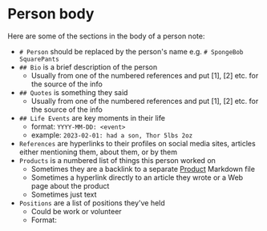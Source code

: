 # Person body

Here are some of the sections in the body of a person note:

- `# Person` should be replaced by the person's name e.g. `# SpongeBob SquarePants`
- `## Bio` is a brief description of the person
    - Usually from one of the numbered references and put [1], [2] etc. for the source of the info
- `## Quotes` is something they said
    - Usually from one of the numbered references and put [1], [2] etc. for the source of the info
- `## Life Events` are key moments in their life
    - format: `YYYY-MM-DD: <event>`
    - example: `2023-02-01: had a son, Thor 5lbs 2oz`
- `References` are hyperlinks to their profiles on social media sites, articles either mentioning them, about them, or by them
- `Products` is a numbered list of things this person worked on
    - Sometimes they are a backlink to a separate [Product](../templates/Product.md) Markdown file
    - Sometimes a hyperlink directly to an article they wrote or a Web page about the product
    - Sometimes just text
- `Positions` are a list of positions they've held
    - Could be work or volunteer
    - Format: <Title>, `[[Orgnanization]]`, `[[Place]], `YYYY` to `YYYY` or `#current`
    - Example: Fry Cook, [[Krusty Krab]], [[Bikini Bottom]], 1990 to 1993
    - Could append tags like `#quit`, `#fired`, `#promoted`, `#retired` 
- `People` are a list of people this person is connected to followed by a couple of words like "co-Founder" and [tags](tags.md) `#friend`
    - This is where the magic happens
    - They are typically wikilinks to other person files
    - Could be hyperlinks to a person on the Web if I haven't or don’t need to have them in my network
- `Interests` is a bulleted list of things they say they are interested in
    - may move this to a Front Matter field where it could be queried so I can ask questions like “Who are all the people I know that like embroidery?” (one of them!)
- `Communications` is for capturing any messages or emails with the person
    - Each sub-heading is the date in `### YYYY-MM-DD` format
    - For people with a lot of communications, keep separate files for each communication aka atomic notes and then embed them here
- `Notes` are just that, personal notes I take about the person

See [The Frontmatter](person_frontmatter.md) to learn about the structure of the top of the `person.md` template.